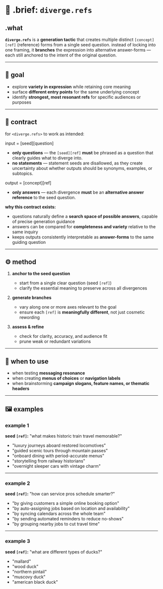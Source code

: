 # 🧩 .brief: `diverge.refs`

## .what
**`diverge.refs`** is a **generation tactic** that creates multiple distinct `[concept][ref]` (reference) forms from a single seed question.
instead of locking into one framing, it **branches** the expression into alternative answer-forms — each still anchored to the intent of the original question.

---

## 🎯 goal
- explore **variety in expression** while retaining core meaning
- surface **different entry points** for the same underlying concept
- identify **strongest, most resonant refs** for specific audiences or purposes

---

## 📜 contract
for `<diverge.refs>` to work as intended:

input = [seed][question]
  - **only questions** — the `[seed][ref]` **must** be phrased as a question that clearly guides what to diverge into.
  - **no statements** — statement seeds are disallowed, as they create uncertainty about whether outputs should be synonyms, examples, or subtopics.

output = [concept][ref]
  - **only answers** — each divergence **must** be an **alternative answer reference** to the seed question.

**why this contract exists:**
- questions naturally define a **search space of possible answers**, capable of precise generation guidance
- answers can be compared for **completeness and variety** relative to the same inquiry
- keeps outputs consistently interpretable as **answer-forms** to the same guiding question

---

## ⚙️ method
1. **anchor to the seed question**
   - start from a single clear question (seed `[ref]`)
   - clarify the essential meaning to preserve across all divergences

2. **generate branches**
   - vary along one or more axes relevant to the goal
   - ensure each `[ref]` is **meaningfully different**, not just cosmetic rewording

3. **assess & refine**
   - check for clarity, accuracy, and audience fit
   - prune weak or redundant variations

---

## 📐 when to use
- when testing **messaging resonance**
- when creating **menus of choices** or **navigation labels**
- when brainstorming **campaign slogans, feature names, or thematic headers**

---

## 🖼 examples

### example 1

**seed `[ref]`:** "what makes historic train travel memorable?"

- "luxury journeys aboard restored locomotives"
- "guided scenic tours through mountain passes"
- "onboard dining with period-accurate menus"
- "storytelling from railway historians"
- "overnight sleeper cars with vintage charm"

---

### example 2

**seed `[ref]`:** "how can service pros schedule smarter?"

- "by giving customers a simple online booking option"
- "by auto-assigning jobs based on location and availability"
- "by syncing calendars across the whole team"
- "by sending automated reminders to reduce no-shows"
- "by grouping nearby jobs to cut travel time"

---

### example 3

**seed `[ref]`:** "what are different types of ducks?"

- "mallard"
- "wood duck"
- "northern pintail"
- "muscovy duck"
- "american black duck"
